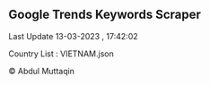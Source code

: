 

## Google Trends Keywords Scraper 
 
Last Update 13-03-2023 , 17:42:02

Country List :
VIETNAM.json



© Abdul Muttaqin 
